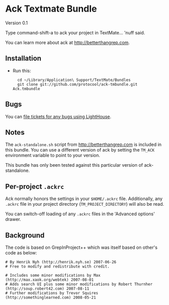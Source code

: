 Ack Textmate Bundle
===================

Version 0.1

Type command-shift-a to ack your project in TextMate... 'nuff said.  

You can learn more about ack at <http://betterthangrep.com>.

Installation
------------


* Run this:
 
        cd ~/Library/Application\ Support/TextMate/Bundles
        git clone git://github.com/protocool/ack-tmbundle.git Ack.tmbundle

Bugs
----

You can [file tickets for any bugs using LightHouse](http://protocool.lighthouseapp.com/projects/15530-ack-tmbundle/home).

Notes
-----

The `ack-standalone.sh` script from <http://betterthangrep.com> is included in this bundle.  You can use a different version of ack by setting the `TM_ACK` environment variable to point to your version.

This bundle has only been tested against this particular version of ack-standalone.

Per-project `.ackrc`
--------------------

Ack normally honors the settings in your `$HOME/.ackrc` file.  Additionally, any `.ackrc` file in your project directory (`TM_PROJECT_DIRECTORY`) will also be read.

You can switch-off loading of any `.ackrc` files in the 'Advanced options' drawer.

Background
----------

The code is based on GrepInProject++ which was itself based on other's code as below:

    # By Henrik Nyh (http://henrik.nyh.se) 2007-06-26
    # Free to modify and redistribute with credit.

    # Includes some minor modifications by Max (http://max.xaok.org/webtek) 2007-08-01
    # Adds search UI plus some minor modifications by Robert Thurnher (http://soup.robert42.com) 2007-08-11
    # Further modifications by Trevor Squires (http://somethinglearned.com) 2008-05-21
